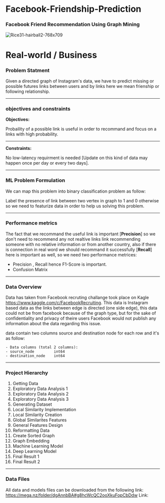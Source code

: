 # Facebook-Friendship-Prediction
### Facebook Friend Recommendation Using Graph Mining

![Rice31-hairball2-768x709](https://user-images.githubusercontent.com/91129320/148690128-0abd9e71-6735-4c1e-82c0-c8b52ada8dc9.png)


# Real-world / Business

### Problem Statment

Given a directed graph of Instagram's data, we have to predict missing or possible futures links between users and by links here we mean frienship or following relationship.

*****************************

### objectives and constraints

**Objectives:**


Probaility of a possible link is useful in order to recommand and focus on a links with high probability.


*****************************

**Constraints:**

No low-latency requirment is needed [Update on this kind of data may happen once per day or every two days].

*****************************

### ML Problem Formulation


We can map this problem into binary classification problem as follow:

Label the presence of link between two vertex in graph to 1 and 0 otherwise so we need to featurize data in order to help us solving this problem.

*****************************

### Performance metrics

The fact that we recommand the useful link is important [**Precision**] so we don't need to recommend any not realtive links link recommending someone with no relative information or from another country, also if there is connection in real word we should recommand it successfully [**Recall**] here is important as well, so we need two performance metrices:


*   Precision , Recall hence F1-Score is important.
*   Confusion Matrix

*****************************

### Data Overview

Data has taken from Facebook recruting challange took place on Kagle https://www.kaggle.com/c/FacebookRecruiting.
This data is Instagram based data as the links between edge is directed (one side edge), this data could not be from facebook because of the graph type, but for the sake of confidentiality and privacy of theire users Facebook would not publish any information about the data regarding this issue.

data contain two columns source and destination node for each row and it's as follow:
    
    - Data columns (total 2 columns):  
    - source_node         int64  
    - destination_node    int64 

*****************************

### Project Hierarchy

1. Getting Data
2. Exploratory Data Analysis 1
3. Exploratory Data Analysis 2
4. Exploratory Data Analysis 3
5. Generating Dataset
6. Local Similarity Implementation
7. Local Similarity Creation
8. Global Similarites Features
9. General Features Design
10. Reformatting Data
11. Create Sorted Graph
12. Graph Embedding
13. Machine Learning Model
14. Deep Learning Model
15. Final Result 1
16. Final Result 2

*****************************

### Data Files

All data and models files can be downloaded from the following link:
https://mega.nz/folder/dgAnnbBA#g8hcWcQC2ooXkuFopCbDdw
Link: 
